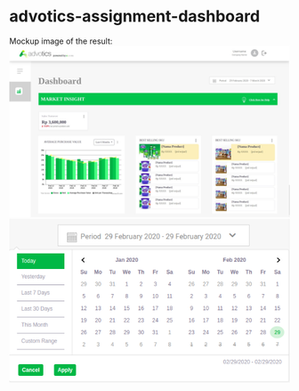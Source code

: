 # advotics-assignment-dashboard

Mockup image of the result:
![Mockup Image of Dashboard](mockup/mockup.jpg)
![Mockup Imaage of Calendar](mockup/calendar.png)
